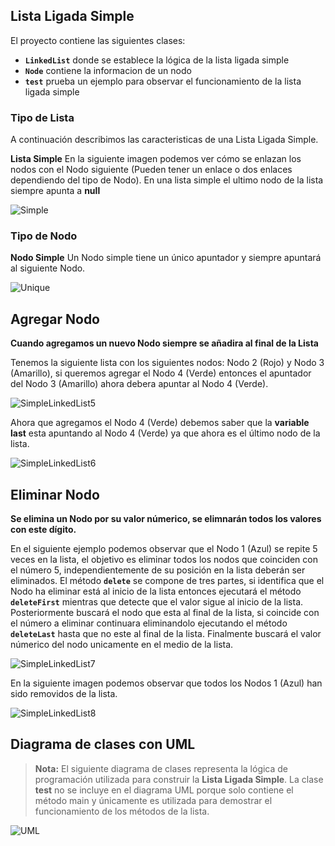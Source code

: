 ## **Lista Ligada Simple**

El proyecto contiene las siguientes clases:

* **`LinkedList`** donde se establece la lógica de la lista ligada simple
* **`Node`** contiene la informacion de un nodo
* **`test`** prueba un ejemplo para observar el funcionamiento de la lista ligada simple

### **Tipo de Lista**

A continuación describimos las caracteristicas de una Lista Ligada Simple.

**Lista Simple** En la siguiente imagen podemos ver cómo se enlazan los nodos con el Nodo siguiente (Pueden tener un enlace o dos enlaces dependiendo del tipo de Nodo). En una lista simple el ultimo nodo de la lista siempre apunta a **null**

![Simple](https://user-images.githubusercontent.com/115047831/207787125-de59c66c-3e98-4ad2-a570-4f4c5ceb69ba.png)

### **Tipo de Nodo**

**Nodo Simple** Un Nodo simple tiene un único apuntador y siempre apuntará al siguiente Nodo.

![Unique](https://user-images.githubusercontent.com/115047831/207787501-3af9c726-4cce-4120-8b49-2bac880bd026.png)

## Agregar Nodo

**Cuando agregamos un nuevo Nodo siempre se añadira al final de la Lista**

Tenemos la siguiente lista con los siguientes nodos: Nodo 2 (Rojo) y Nodo 3 (Amarillo), si queremos agregar el Nodo 4 (Verde) entonces el apuntador del Nodo 3 (Amarillo) ahora debera apuntar al Nodo 4 (Verde).

![SimpleLinkedList5](https://user-images.githubusercontent.com/115047831/214767401-f851156c-3cb0-4471-8bcb-e4a2eb8ba757.png)

Ahora que agregamos el Nodo 4 (Verde) debemos saber que la **variable last** esta apuntando al Nodo 4 (Verde) ya que ahora es el último nodo de la lista.

![SimpleLinkedList6](https://user-images.githubusercontent.com/115047831/214767485-c7143d19-aa8e-4c35-9637-d645080502c0.png)

## Eliminar Nodo

**Se elimina un Nodo por su valor númerico, se elimnarán todos los valores con este dígito.**

En el siguiente ejemplo podemos observar que el Nodo 1 (Azul) se repite 5 veces en la lista, el objetivo es eliminar todos los nodos que coinciden con el número 5, independientemente de su posición en la lista deberán ser eliminados. El método **`delete`** se compone de tres partes, si identifica que el Nodo ha eliminar está al inicio de la lista  entonces ejecutará el método **`deleteFirst`** mientras que detecte que el valor sigue al inicio de la lista. Posteriormente buscará el nodo que esta al final de la lista, si coincide con el número a eliminar continuara eliminandolo ejecutando el método **`deleteLast`** hasta que no este al final de la lista. Finalmente buscará el valor númerico del nodo unicamente en el medio de la lista.

![SimpleLinkedList7](https://user-images.githubusercontent.com/115047831/214769720-e9d21bfe-60a3-4619-b660-0c620d9bbc7f.png)

En la siguiente imagen podemos observar que todos los Nodos 1 (Azul) han sido removidos de la lista.

![SimpleLinkedList8](https://user-images.githubusercontent.com/115047831/214769768-95a31296-bdca-477c-92fc-f6581c04606a.png)

## Diagrama de clases con UML

> **Nota:** El siguiente diagrama de clases representa la lógica de programación utilizada para construir la **Lista Ligada Simple**. La clase **test** no se incluye en el diagrama UML porque solo contiene el método main y únicamente es utilizada para demostrar el funcionamiento de los métodos de la lista.

![UML](https://user-images.githubusercontent.com/115047831/214760358-215cbaaa-bd41-4e52-b94d-1c131f46d437.png)

